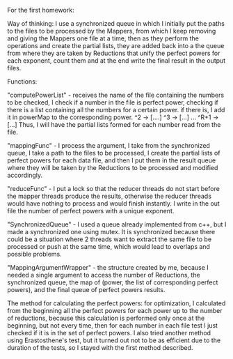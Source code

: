 For the first homework:

Way of thinking: I use a synchronized queue in which I initially put the paths to the files to be processed by the Mappers, from which I keep removing and giving the Mappers one file at a time, then as they perform the operations and create the partial lists, they are added back into a the queue from where they are taken by Reductions that unify the perfect powers for each exponent, count them and at the end write the final result in the output files.

Functions:

"computePowerList" - receives the name of the file containing the numbers to be checked, I check if a number in the file is perfect power, checking if there is a list containing all the numbers for a certain power. if there is, I add it in powerMap to the corresponding power. ^2 -> [....] ^3 -> [...] ... ^R+1 -> [...] Thus, I will have the partial lists formed for each number read from the file.

"mappingFunc" - I process the argument, I take from the synchronized queue, I take a path to the files to be processed, I create the partial lists of perfect powers for each data file, and then I put them in the result queue where they will be taken by the Reductions to be processed and modified accordingly.

"reduceFunc" - I put a lock so that the reducer threads do not start before the mapper threads produce the results, otherwise the reducer threads would have nothing to process and would finish instantly. I write in the out file the number of perfect powers with a unique exponent.

"SynchronizedQueue" - I used a queue already implemented from c++, but I made a synchronized one using mutex. It is synchronized because there could be a situation where 2 threads want to extract the same file to be processed or push at the same time, which would lead to overlaps and possible problems.

"MappingArgumentWrapper" - the structure created by me, because I needed a single argument to access the number of Reductions, the synchronized queue, the map of (power, the list of corresponding perfect powers), and the final queue of perfect powers results.

The method for calculating the perfect powers: for optimization, I calculated from the beginning all the perfect powers for each power up to the number of reductions, because this calculation is performed only once at the beginning, but not every time, then for each number in each file test I just checked if it is in the set of perfect powers. I also tried another method using Erastosthene's test, but it turned out not to be as efficient due to the duration of the tests, so I stayed with the first method described.
